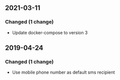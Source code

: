 
## 2021-03-11

### Changed (1 change)

- Update docker-compose to version 3

## 2019-04-24

### Changed (1 change)

- Use mobile phone number as default sms recipient
